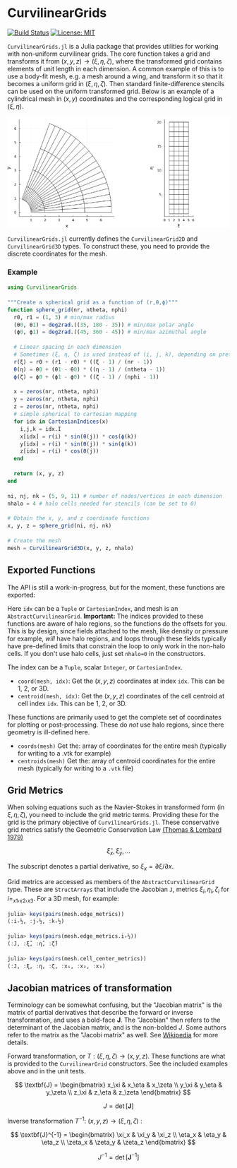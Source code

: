 # CurvilinearGrids

[![Build Status](https://github.com/smillerc/CurvilinearGrids.jl/workflows/CI/badge.svg)](https://github.com/smillerc/CurvilinearGrids.jl/actions/workflows/CI.yml?query=branch%3Amaster) [![License: MIT](https://img.shields.io/badge/License-MIT-success.svg)](https://opensource.org/licenses/MIT)


`CurvilinearGrids.jl` is a Julia package that provides utilities for working with non-uniform curvilinear grids. The core function takes a grid and transforms it from $(x,y,z) \rightarrow (\xi,\eta,\zeta)$, where the transformed grid contains elements of unit length in each dimension. A common example of this is to use a body-fit mesh, e.g. a mesh around a wing, and transform it so that it becomes a uniform grid in $(\xi,\eta,\zeta)$. Then standard finite-difference stencils can be used on the uniform transformed grid. Below is an example of a cylindrical mesh in $(x,y)$ coordinates and the corresponding logical grid in $(\xi,\eta)$.

![Alt text](docs/image.png)

`CurvilinearGrids.jl` currently defines the `CurvilinearGrid2D` and `CurvilinearGrid3D` types. To construct these, you need to provide the discrete coordinates for the mesh. 

### Example
```julia
using CurvilinearGrids

"""Create a spherical grid as a function of (r,θ,ϕ)"""
function sphere_grid(nr, ntheta, nphi)
  r0, r1 = (1, 3) # min/max radius
  (θ0, θ1) = deg2rad.((35, 180 - 35)) # min/max polar angle
  (ϕ0, ϕ1) = deg2rad.((45, 360 - 45)) # min/max azimuthal angle

  # Linear spacing in each dimension
  # Sometimes (ξ, η, ζ) is used instead of (i, j, k), depending on preference
  r(ξ) = r0 + (r1 - r0) * ((ξ - 1) / (nr - 1))
  θ(η) = θ0 + (θ1 - θ0) * ((η - 1) / (ntheta - 1))
  ϕ(ζ) = ϕ0 + (ϕ1 - ϕ0) * ((ζ - 1) / (nphi - 1))

  x = zeros(nr, ntheta, nphi)
  y = zeros(nr, ntheta, nphi)
  z = zeros(nr, ntheta, nphi)
  # simple spherical to cartesian mapping
  for idx in CartesianIndices(x)
    i,j,k = idx.I
    x[idx] = r(i) * sin(θ(j)) * cos(ϕ(k))
    y[idx] = r(i) * sin(θ(j)) * sin(ϕ(k))
    z[idx] = r(i) * cos(θ(j))
  end

  return (x, y, z)
end

ni, nj, nk = (5, 9, 11) # number of nodes/vertices in each dimension
nhalo = 4 # halo cells needed for stencils (can be set to 0)

# Obtain the x, y, and z coordinate functions
x, y, z = sphere_grid(ni, nj, nk)

# Create the mesh
mesh = CurvilinearGrid3D(x, y, z, nhalo)
```
## Exported Functions

The API is still a work-in-progress, but for the moment, these functions are exported:

Here `idx` can be a `Tuple` or `CartesianIndex`, and mesh is an `AbstractCurvilinearGrid`. **Important:** The indices provided to these functions are aware of halo regions, so the functions do the offsets for you. This is by design, since fields attached to the mesh, like density or pressure for example, _will_ have halo regions, and loops through these fields typically have pre-defined limits that constrain the loop to only work in the non-halo cells. If you don't use halo cells, just set `nhalo=0` in the constructors.

The index can be a `Tuple`, scalar `Integer`, or `CartesianIndex`.
- `coord(mesh, idx)`: Get the $(x,y,z)$ coordinates at index `idx`. This can be 1, 2, or 3D.
- `centroid(mesh, idx)`:  Get the $(x,y,z)$ coordinates of the cell centroid at cell index `idx`. This can be 1, 2, or 3D.

These functions are primarily used to get the complete set of coordinates for plotting or post-processing. These do _not_ use halo regions, since there geometry is ill-defined here.
- `coords(mesh)` Get the: array of coordinates for the entire mesh (typically for writing to a .vtk for example)
- `centroids(mesh)` Get the: array of centroid coordinates for the entire mesh (typically for writing to a `.vtk` file)

## Grid Metrics

When solving equations such as the Navier-Stokes in transformed form (in $\xi,\eta,\zeta$), you need to include the grid metric terms. Providing these for the grid is the primary objective of `CurvilinearGrids.jl`. These conservative grid metrics satisfy the Geometric Conservation Law [(Thomas & Lombard 1979)](https://doi.org/10.2514/3.61273)

$$
\hat{\xi}_x, \hat{\xi}_y,...
$$

The subscript denotes a partial derivative, so $\xi_x = \partial \xi / \partial x$. 

Grid metrics are accessed as members of the `AbstractCurvilinearGrid` type. These are `StructArrays` that include the Jacobian `J`, metrics $\xi_i, \eta_i, \zeta_i$ for $i=_{x1}, _{x2}, _{x3}$. For a 3D mesh, for example:
```julia
julia> keys(pairs(mesh.edge_metrics))
(:i₊½, :j₊½, :k₊½)

julia> keys(pairs(mesh.edge_metrics.i₊½))
(:J, :ξ̂, :η̂, :ζ̂)

julia> keys(pairs(mesh.cell_center_metrics))
(:J, :ξ, :η, :ζ, :x₁, :x₂, :x₃)
```

## Jacobian matrices of transformation

Terminology can be somewhat confusing, but the "Jacobian matrix" is the matrix of partial derivatives that describe the forward or inverse transformation, and uses a bold-face $\textbf{J}$. The "Jacobian" then refers to the determinant of the Jacobian matrix, and is the non-bolded $J$. Some authors refer to the matrix as the "Jacobi matrix" as well. See [Wikipedia](https://en.wikipedia.org/wiki/Jacobian_matrix_and_determinant) for more details.

Forward transformation, or $T: (\xi,\eta,\zeta) \rightarrow (x,y,z)$. These functions are what is provided to the `CurvilinearGrid` constructors. See the included examples above and in the unit tests.

$$
\textbf{J} = 
\begin{bmatrix}
x_\xi & x_\eta & x_\zeta \\
y_\xi & y_\eta & y_\zeta \\
z_\xi & z_\eta & z_\zeta
\end{bmatrix}
$$

$$
J = \det [\textbf{J}]
$$

Inverse transformation $T^{-1}$: $(x,y,z) \rightarrow (\xi,\eta,\zeta)$ : 

$$
\textbf{J}^{-1} = 
\begin{bmatrix}
\xi_x   & \xi_y   & \xi_z   \\
\eta_x  & \eta_y  & \eta_z  \\
\zeta_x & \zeta_y & \zeta_z
\end{bmatrix}
$$

$$
J^{-1} = \det [\textbf{J}^{-1}]
$$
